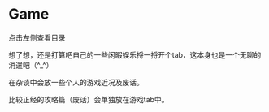 # Game
点击左侧查看目录

想了想，还是打算吧自己的一些闲暇娱乐捋一捋开个tab，这本身也是一个无聊的消遣吧（^_^）

在杂谈中会放一些个人的游戏近况及废话。


比较正经的攻略篇（废话）会单独放在游戏tab中。